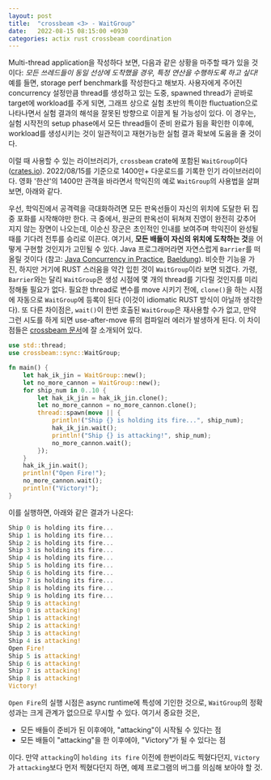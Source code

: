 ```yaml
---
layout: post
title:  "crossbeam <3> - WaitGroup"
date:   2022-08-15 08:15:00 +0930
categories: actix rust crossbeam coordination
---
```


Multi-thread application을 작성하다 보면, 다음과 같은 상황을 마주할 때가 있을 것이다:
*모든 쓰레드들이 동일 선상에 도착했을 경우, 특정 연산을 수행하도록 하고 싶다!* 예를 들면, storage perf benchmark를
작성한다고 해보자. 사용자에게 주어진 concurrency 설정만큼 thread를 생성하고 있는 도중, spawned thread가
곧바로 target에 workload를 주게 되면, 그래프 상으로 실험 초반의 특이한 
fluctuation으로 나타나면서 실험 결과의 해석을 잘못된 방향으로 이끌게 될 가능성이 있다. 이 경우는, 
실험 시작전의 setup phase에서 모든 thread들이 준비 완료가 됨을 확인한 이후에, workload를 생성시키는 것이
일관적이고 재현가능한 실험 결과 확보에 도움을 줄 것이다.

이럴 때 사용할 수 있는 라이브러리가, `crossbeam` crate에 포함된 `WaitGroup`이다 
([crates.io](https://crates.io/crates/crossbeam)). 
2022/08/15를 기준으로 1400만+ 다운로드를 기록한 인기 라이브러리이다.
영화 '한산'의 1400만 관객을 바라면서 학익진의 예로 `WaitGroup`의 사용법을 살펴보면, 아래와 같다.

우선, 학익진에서 공격력을 극대화하려면 모든 판옥선들이 자신의 위치에 도달한 뒤
집중 포화를 시작해야만 한다. 극 중에서, 원균의 판옥선이 뒤쳐져 진영이 완전히
갖추어 지지 않는 장면이 나오는데, 이순신 장군은 초인적인 인내를 보여주며 학익진이
완성될 때를 기다려 전투를 승리로 이끈다. 
여기서, **모든 배들이 자신의 위치에 도착하는 것**을 어떻게 구현할 것인지가 
고민될 수 있다. Java 프로그래머라면 자연스럽게 `Barrier`를 떠올릴 것이다
(참고: [Java Concurrency in Practice](https://www.amazon.com/dp/0321349601/?tag=javamysqlanta-20), 
[Baeldung](https://www.baeldung.com/java-cyclic-barrier)).
비슷한 기능을 가진, 하지만 거기에 RUST 스러움을 약간 입힌 것이 `WaitGroup`이라
보면 되겠다. 가령, `Barrier`와는 달리 `WaitGroup`은 생성 시점에 몇 개의 
thread를 기다릴 것인지를 미리 정해둘 필요가 없다. 필요한 thread로 변수를
move 시키기 전에, `clone()`을 하는 시점에 자동으로 `WaitGroup`에 등록이 된다
(이것이 idiomatic RUST 방식이 아닐까 생각한다). 
또 다른 차이점은, `wait()`이 한번 호출된 `WaitGroup`은 재사용할 수가 없고,
만약 그런 시도를 하게 되면 use-after-move 류의 컴파일러 에러가 발생하게 된다.
이 차이점들은 [crossbeam 문서](https://docs.rs/crossbeam/0.8.2/crossbeam/sync/struct.WaitGroup.html)에
잘 소개되어 있다.

```rust
use std::thread;
use crossbeam::sync::WaitGroup;

fn main() {
    let hak_ik_jin = WaitGroup::new();
    let no_more_cannon = WaitGroup::new();
    for ship_num in 0..10 {
        let hak_ik_jin = hak_ik_jin.clone();
        let no_more_cannon = no_more_cannon.clone();
        thread::spawn(move || {
            println!("Ship {} is holding its fire...", ship_num);
            hak_ik_jin.wait();
            println!("Ship {} is attacking!", ship_num);
            no_more_cannon.wait();
        });
    }
    hak_ik_jin.wait();
    println!("Open Fire!");
    no_more_cannon.wait();
    println!("Victory!");
}
```
이를 실행하면, 아래와 같은 결과가 나온다:
```rust
Ship 0 is holding its fire...
Ship 1 is holding its fire...
Ship 2 is holding its fire...
Ship 3 is holding its fire...
Ship 4 is holding its fire...
Ship 5 is holding its fire...
Ship 6 is holding its fire...
Ship 7 is holding its fire...
Ship 8 is holding its fire...
Ship 9 is holding its fire...
Ship 9 is attacking!
Ship 0 is attacking!
Ship 1 is attacking!
Ship 2 is attacking!
Ship 3 is attacking!
Ship 4 is attacking!
Open Fire!
Ship 5 is attacking!
Ship 6 is attacking!
Ship 7 is attacking!
Ship 8 is attacking!
Victory!
```

`Open Fire`의 실행 시점은 async runtime에 특성에 기인한 것으로, 
`WaitGroup`의 정확성과는 크게 관계가 없으므로 무시할 수 있다.
여기서 중요한 것은, 

* 모든 배들이 준비가 된 이후에야, "attacking"이 시작될 수 있다는 점
* 모든 배들이 "attacking"을 한 이후에야, "Victory"가 될 수 있다는 점

이다. 만약 `attacking`이 `holding its fire` 이전에 한번이라도 찍혔다던지,
`Victory`가 `attacking`보다 먼저 찍혔다던지 하면, 예제 프로그램의 버그를
의심해 보아야 할 것.